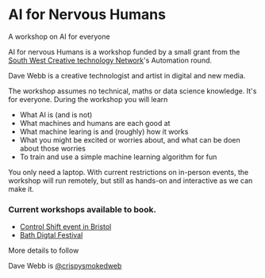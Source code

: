 # AI for Nervous Humans
A workshop on AI for everyone

AI for nervous Humans is a workshop funded by a small grant from the [South West Creative technology Network](https://www.swctn.org.uk/)'s Automation round.

Dave Webb is a creative technologist and artist in digital and new media.

The workshop assumes no technical, maths or data science knowledge. It's for everyone.
During the workshop you will learn
- What AI is (and is not)
- What machines and humans are each good at
- What machine learing is and (roughly) how it works
- What you might be excited or worries about, and what can be doen about those worries
- To train and use a simple machine learning algorithm for fun

You only need a laptop.
With current restrictions on in-person events, the workshop will run remotely, but still as hands-on and interactive as we can make it.

### Current workshops available to book.
- [Control Shift event in Bristol](https://www.control-shift.network/programme.html)
- [Bath Digtal Festival](https://bathdigitalfestival.co.uk/)

More details to follow

Dave Webb is [@crispysmokedweb](https://www.instagram.com/crispysmokedweb/)

